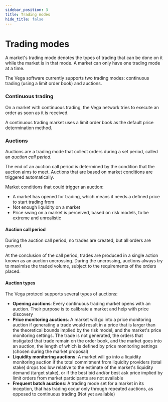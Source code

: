```yaml
---
sidebar_position: 3
title: Trading modes
hide_title: false
---
```

# Trading modes 
A market's trading mode denotes the types of trading that can be done on it while the market is in that mode. A market can only have one trading mode at a time.

The Vega software currently supports two trading modes: continuous trading (using a limit order book) and auctions. 

### Continuous trading
On a market with continuous trading, the Vega network tries to execute an order as soon as it is received. 

A continuous trading market uses a limit order book as the default price determination method.

### Auctions
Auctions are a trading mode that collect orders during a set period, called an *auction call period*. 

The end of an auction call period is determined by the condition that the auction aims to meet. Auctions that are based on market conditions are triggered automatically.

Market conditions that could trigger an auction:
* A market has opened for trading, which means it needs a defined price to start trading from 
* Not enough liquidity on a market
* Price swing on a market is perceived, based on risk models, to be extreme and unrealistic 

#### Auction call period
During the auction call period, no trades are created, but all orders are queued. 

At the conclusion of the call period, trades are produced in a single action known as an auction uncrossing. During the uncrossing, auctions always try to maximise the traded volume, subject to the requirements of the orders placed.

#### Auction types
The Vega protocol supports several types of auctions:

* **Opening auctions**: Every continuous trading market opens with an auction. Their purpose is to calibrate a market and help with price discovery
* **Price monitoring auctions**: A market will go into a price monitoring auction if generating a trade would result in a price that is larger than the theoretical bounds implied by the risk model, and the market's price monitoring settings. The trade is not generated, the orders that instigated that trade remain on the order book, and the market goes into an auction, the length of which is defined by price monitoring settings (chosen during the market proposal)
* **Liquidity monitoring auctions**: A market will go into a liquidity monitoring auction if the total commitment from liquidity providers (total stake) drops too low relative to the estimate of the market's liquidity demand (target stake), or if the best bid and/or best ask price implied by limit orders from market participants are not available
* **Frequent batch auctions**: A trading mode set for a market in its inception, that has trading occur only through repeated auctions, as opposed to continuous trading (Not yet available)

